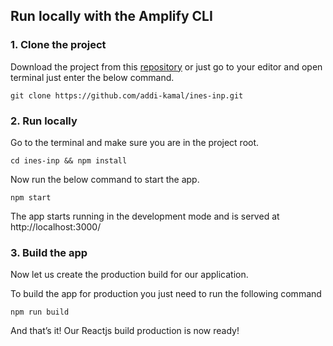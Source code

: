 ## Run locally with the Amplify CLI


### 1. Clone the project

Download the project from this [repository](https://github.com/addi-kamal/ines-inp.git) or just go to your editor and open terminal just enter the below command.

```
git clone https://github.com/addi-kamal/ines-inp.git

```

### 2. Run locally

Go to the terminal and make sure you are in the project root.

  ```
  cd ines-inp && npm install
  ```
  
Now run the below command to start the app.

  ```
  npm start
  ```

The app starts running in the development mode and is served at http://localhost:3000/


### 3. Build the app

Now let us create the production build for our application.

To build the app for production you just need to run the following command

  ```
  npm run build
  ```
And that’s it! Our Reactjs build production is now ready!

